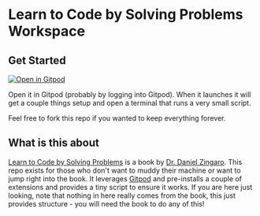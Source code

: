 # Learn to Code by Solving Problems Workspace

## Get Started

[![Open in Gitpod](https://gitpod.io/button/open-in-gitpod.svg)](https://gitpod.io/#https://github.com/martyjhenderson/ltcbsp-python)

Open it in Gitpod (probably by logging into Gitpod).
When it launches it will get a couple things setup and open a terminal that runs a very small script.

Feel free to fork this repo if you wanted to keep everything forever.


## What is this about

[Learn to Code by Solving Problems](https://nostarch.com/learn-code-solving-problems) is a book by [Dr. Daniel Zingaro](https://www.danielzingaro.com/).
This repo exists for those who don't want to muddy their machine or want to jump right into the book. It leverages [Gitpod](https://www.gitpod.io) and pre-installs a couple of extensions and provides a tiny script to ensure it works.
If you are here just looking, note that nothing in here really comes from the book, this just provides structure - you will need the book to do any of this!